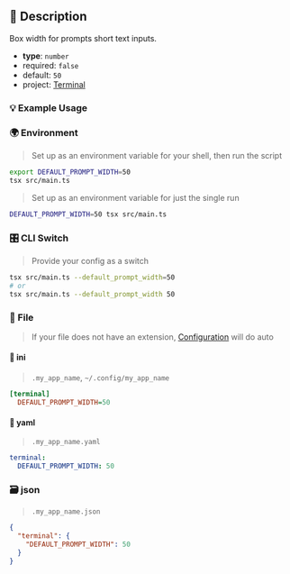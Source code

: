 ## 📜 Description

Box width for prompts short text inputs.

- **type**: `number`
- required: `false`
- default: `50`
- project: [Terminal](/terminal)

### 💡 Example Usage

### 🌍 Environment

> Set up as an environment variable for your shell, then run the script
```bash
export DEFAULT_PROMPT_WIDTH=50
tsx src/main.ts
```
> Set up as an environment variable for just the single run

```bash
DEFAULT_PROMPT_WIDTH=50 tsx src/main.ts
```
### 🎛️ CLI Switch

> Provide your config as a switch
```bash
tsx src/main.ts --default_prompt_width=50
# or
tsx src/main.ts --default_prompt_width 50
```
### 📁 File
>  If your file does not have an extension, [Configuration](/docs/core/configuration) will do auto
#### 📘 ini

> `.my_app_name`, `~/.config/my_app_name`

```ini
[terminal]
  DEFAULT_PROMPT_WIDTH=50
```
#### 📄 yaml

> `.my_app_name.yaml`

```yaml
terminal:
  DEFAULT_PROMPT_WIDTH: 50
```
### 🗃️ json

> `.my_app_name.json`

```json
{
  "terminal": {
    "DEFAULT_PROMPT_WIDTH": 50
  }
}
```
